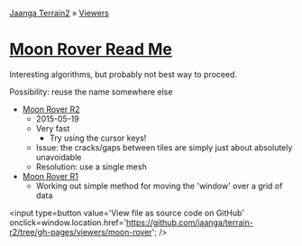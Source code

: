 [Jaanga Terrain2]( http://jaanga.github.io/terrain-r2/index.html ) &raquo; [Viewers]( http://jaanga.github.io/terrain-r2/viewers/index.html )

[Moon Rover Read Me]( ./index.html )
===
<span style=display:none; >[View as web page]( http://jaanga.github.io/terrain-r2/viewers/moon-rover/ "view the files as apps." ) <input value="<< You are here" size=15 style="font:bold 11pt monospace;border-width:0;" ></span>  

Interesting algorithms, but probably not best way to proceed.

Possibility: reuse the name somewhere else

* [Moon Rover R2]( http://jaanga.github.io/terrain-r2/viewers/moon-rover/moon-rover-r2.html )
	* 2015-05-19
	* Very fast
		* Try using the cursor keys!
	* Issue: the cracks/gaps between tiles are simply just about absolutely unavoidable
	* Resolution: use a single mesh
* [Moon Rover R1]( http://jaanga.github.io/terrain-r2/viewers/moon-rover/moon-rover-r1.html )
	* Working out simple method for moving the 'window' over a grid of data

<input type=button value='View file as source code on GitHub' onclick=window.location.href='https://github.com/jaanga/terrain-r2/tree/gh-pages/viewers/moon-rover'; />
